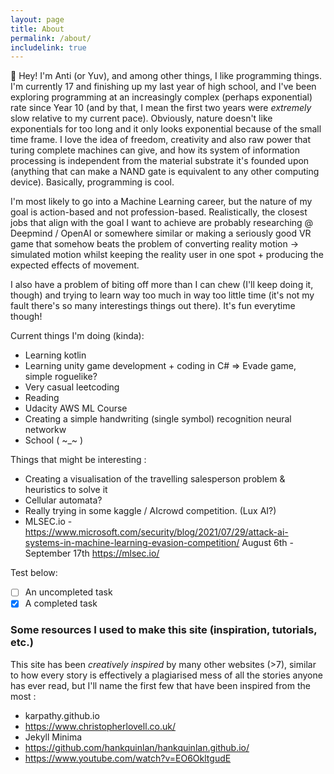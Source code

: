 ```yaml
---
layout: page
title: About
permalink: /about/
includelink: true
---
```



<!-- # WIP  -->
<!-- Unfortunately, I've had to hunt most extra-curricular projects and experiences as I've never really had anyone who pushed me, encouraged me, to do things that would bring me outside my comfort zone and force me to learn, evolve. For instance, nobody told me to make a site. Nobody introduced me to programming or gamemaking or AI. And to those in a similar boat; respect. It's not easy when there's nobody else to talk about your projects to, right? 

Of course, people that have been encouraged by a teacher or family member or friend will have faced their own struggles too (ofc). I have partially being taught -- by a rigid school system that somehow took the fun and creativity out of coding in grades 9 onwards, but it was very superficial and we really didn't do anything past booleans and conditionals for the most part. Trust in school to do that, huh?

But the thing I love about computers and programming is that, it doesn't care. What a computer is designed to do is logical operations, and in these operations lies the means of effectively unlimited creativity. It doesn't care whether you're disabled, academic, have 50 prestigious titles or are a 12 year old located in some rural part of Africa. Build it, program it, and it will happen.
The *potential* of creation is simply a great attractor to me.
 -->

👋 Hey! I'm Anti (or Yuv), and among other things, I like programming things. I'm currently 17 and finishing up my last year of high school, and I've been exploring programming at an increasingly complex (perhaps exponential) rate since Year 10 (and by that, I mean the first two years were *extremely* slow relative to my current pace). Obviously, nature doesn't like exponentials for too long and it only looks exponential because of the small time frame. I love the idea of freedom, creativity and also raw power that turing complete machines can give, and how its system of information processing is independent from the material substrate it's founded upon (anything that can make a NAND gate is equivalent to any other computing device). Basically, programming is cool.

I'm most likely to go into a Machine Learning career, but the nature of my goal is action-based and not profession-based. Realistically, the closest jobs that align with the goal I want to achieve are probably researching @ Deepmind / OpenAI or somewhere similar or making a seriously good VR game that somehow beats the problem of converting reality motion -> simulated motion whilst keeping the reality user in one spot + producing the expected effects of movement.

I also have a problem of biting off more than I can chew (I'll keep doing it, though) and trying to learn way too much in way too little time (it's not my fault there's so many interestings things out there). It's fun everytime though!



Current things I'm doing (kinda):
- Learning kotlin
- Learning unity game development + coding in C# => Evade game, simple roguelike?
- Very casual leetcoding
- Reading
- Udacity AWS ML Course
- Creating a simple handwriting (single symbol) recognition neural networkw
- School ( ~_~ ) 


Things that might be interesting :
- Creating a visualisation of the travelling salesperson problem & heuristics to solve it 
- Cellular automata?
- Really trying in some kaggle / AIcrowd competition. (Lux AI?)
- MLSEC.io - https://www.microsoft.com/security/blog/2021/07/29/attack-ai-systems-in-machine-learning-evasion-competition/ August 6th - September 17th
https://mlsec.io/


Test below:
 - [ ] An uncompleted task
- [x] A completed task

<!-- I'd like to minimise the number of regrets I have during my lifetime. I have some goals I'd like to achieve, so that's what I'm aiming for.

This website was created around February 2021 after some re-prioritising of goals. This site was built from scratch, following tutorials and *creative inspiration* from multiple other sites, as well as my own code + personal twists to things. Some of the canvas creations are mine, some aren't. All required effort to learn + implement (turns out learning a new language isn't that bad!). As someone who's dabbled in novel creating, it astounds me how much your own 'creativity' is lowkey just plagiarising off 200 different sources (and you notice it in every other text then). 

You'll notice that some of the blog posts are pre-2021. Those are the original dates that I had explored that concepts -- most recent date touched is shown inside the article.

If you're here for professional reasons, check out my skills / projects / blog posts.

If you're here to potentially learn, or to see someone else's experiences with something, check out the non-professional blog section. I've written about a few things which I'm quite pleased with, so check it out :). In there, you'll find some nice morals or lessons to learn, some tips for living and enjoying the limited time of consciousness you have. Sometimes I go into a bit of a philosophical tangent too, so there's that if you want. Obviously, you don't have to take away any topics, but just try playing around with them in your head: adapt the ideas to your model of reality -- evaluate it against your own, change what works and what doesn't. 


//////

This website has started in February 2021, after I re-organised my life priorities & goals in January of 2021. Before this, I didn't really do any extra-curriculum things and instead let time drag me around as it wished. Now, I at least try to do things that I think are meaningful or fun. Maybe I will fail, but I'll at least try, which is probably more than what some could say.
	
	I'll consider 2021 to be the first year where I actually began delving into programming as more than just a school subject (which we barely learnt anything from). 
	
	I.e as of 2021, I am a 0 year old programmer. In 2022, I'll be a 1 year old programmer :D 
	
	If you want my experience as a programmer:
	 2017: Introduced to html as a thing - made a really bad website for our school assessment (no deployment, just html & css).
	 2018: Introduced to python - if statements, bools.
	 2019 - Gamemaker games (oh hey, it's Frame of War :o)
	 2020 - Understood what functions were, did some at-home research.
Year 2021 - Began delving into AI - starting from Kaggle's AI course and onwards. (My skills have already increased dramatically from the beginning of this year)
///// -->


### Some resources I used to make this site (inspiration, tutorials, etc.)

This site has been <em> creatively inspired </em> by many other websites (>7), similar to how every story is effectively a plagiarised mess of all the stories anyone has ever read, but I'll name the first few that have been inspired from the most :
- karpathy.github.io
- https://www.christopherlovell.co.uk/
-  Jekyll Minima 
-  https://github.com/hankquinlan/hankquinlan.github.io/
- https://www.youtube.com/watch?v=EO6OkltgudE


